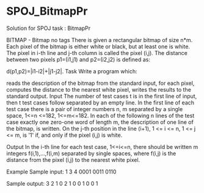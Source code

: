 # SPOJ_BitmapPr
Solution for SPOJ task : BitmapPr

BITMAP - Bitmap
no tags 
There is given a rectangular bitmap of size n*m. Each pixel of the bitmap is either white or black, but at least one is white. The pixel in i-th line and j-th column is called the pixel (i,j). The distance between two pixels p1=(i1,j1) and p2=(i2,j2) is defined as:

d(p1,p2)=|i1-i2|+|j1-j2|.
Task
Write a program which:

reads the description of the bitmap from the standard input,
for each pixel, computes the distance to the nearest white pixel,
writes the results to the standard output.
Input
The number of test cases t is in the first line of input, then t test cases follow separated by an empty line. In the first line of each test case there is a pair of integer numbers n, m separated by a single space, 1<=n <=182, 1<=m<=182. In each of the following n lines of the test case exactly one zero-one word of length m, the description of one line of the bitmap, is written. On the j-th position in the line (i+1), 1 <= i <= n, 1 <= j <= m, is '1' if, and only if the pixel (i,j) is white.

Output
In the i-th line for each test case, 1<=i<=n, there should be written m integers f(i,1),...,f(i,m) separated by single spaces, where f(i,j) is the distance from the pixel (i,j) to the nearest white pixel.

Example
Sample input:
1
3 4
0001
0011
0110

Sample output:
3 2 1 0
2 1 0 0
1 0 0 1
